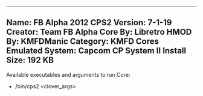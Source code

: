 -----------------------
Name: FB Alpha 2012 CPS2
Version: 7-1-19
Creator: Team FB Alpha
Core By: Libretro
HMOD By: KMFDManic
Category: KMFD Cores
Emulated System: Capcom CP System II
Install Size: 192 KB
-----------------------
Available executables and arguments to run Core:
- /bin/cps2 <rom> <clover_args>
